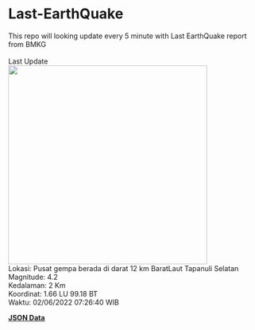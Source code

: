 # Last-EarthQuake
This repo will looking update every 5 minute with Last EarthQuake report from BMKG
<br>
<br>
Last Update
<br>
<img src="https://ews.bmkg.go.id/TEWS/data/20220602072640.mmi.jpg" width="400"/>
<br>
Lokasi: Pusat gempa berada di darat 12 km BaratLaut Tapanuli Selatan <br>
Magnitude: 4.2 <br>
Kedalaman: 2 Km <br>
Koordinat: 1.66 LU 99.18 BT <br>
Waktu: 02/06/2022 07:26:40 WIB <br>

<a href="./data/data.json">**JSON Data**</a>
